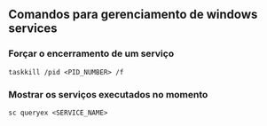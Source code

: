 ## Comandos para gerenciamento de windows services

### Forçar o encerramento de um serviço
```
taskkill /pid <PID_NUMBER> /f
```

### Mostrar os serviços executados no momento
```
sc queryex <SERVICE_NAME>
```
